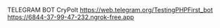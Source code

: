 TELEGRAM BOT CryPolt
https://web.telegram.org/TestingPHPFirst_bot
https://6844-37-99-47-232.ngrok-free.app 
